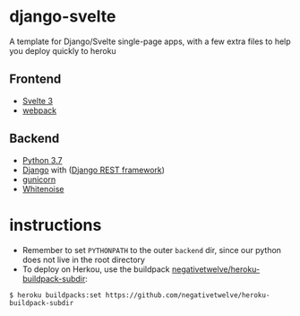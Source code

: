 # django-svelte
A template for Django/Svelte single-page apps, with a few extra files to help you deploy quickly to heroku

## Frontend
- [Svelte 3](https://svelte.dev/)
- [webpack](https://webpack.js.org/)

## Backend
- [Python 3.7](https://www.python.org/)
- [Django](https://www.djangoproject.com/) with ([Django REST framework](https://www.django-rest-framework.org/))
- [gunicorn](https://gunicorn.org/)
- [Whitenoise](http://whitenoise.evans.io/en/stable/)

# instructions
- Remember to set `PYTHONPATH` to the outer `backend` dir, since our python does not live in the root directory
- To deploy on Herkou, use the buildpack [negativetwelve/heroku-buildpack-subdir](https://github.com/negativetwelve/heroku-buildpack-subdir):

`$ heroku buildpacks:set https://github.com/negativetwelve/heroku-buildpack-subdir`
